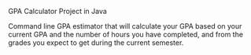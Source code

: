 GPA Calculator Project in Java

Command line GPA estimator that will calculate your GPA based on your current GPA and the number of hours you have completed, and from the grades you expect to get during the current semester.
